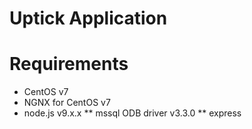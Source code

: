 # Uptick Application

# Requirements
* CentOS v7
* NGNX for CentOS v7
* node.js v9.x.x
** mssql ODB driver v3.3.0
** express

